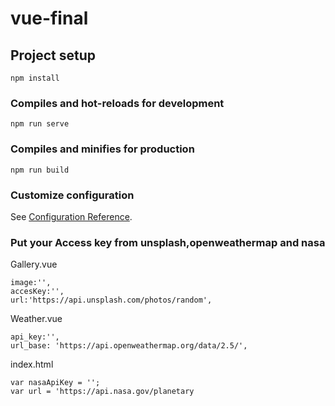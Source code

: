 # vue-final

## Project setup
```
npm install
```

### Compiles and hot-reloads for development
```
npm run serve
```

### Compiles and minifies for production
```
npm run build
```

### Customize configuration
See [Configuration Reference](https://cli.vuejs.org/config/).

### Put your Access key from unsplash,openweathermap and nasa
Gallery.vue
```
image:'',
accesKey:'',
url:'https://api.unsplash.com/photos/random',
```
Weather.vue
```
api_key:'',
url_base: 'https://api.openweathermap.org/data/2.5/',
```
index.html
```
var nasaApiKey = '';
var url = 'https://api.nasa.gov/planetary
```
